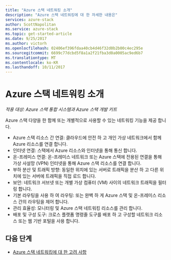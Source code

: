 ```yaml
---
title: "Azure 스택 네트워킹 소개"
description: "Azure 스택 네트워킹에 대 한 자세한 내용은"
services: azure-stack
author: ScottNapolitan
ms.service: azure-stack
ms.topic: get-started-article
ms.date: 9/25/2017
ms.author: victorh
ms.openlocfilehash: 02406ef396fdaa40cb4d46f32d0b2b00c4ec295e
ms.sourcegitcommit: 6699c77dcbd5f8a1a2f21fba3d0a0005ac9ed6b7
ms.translationtype: MT
ms.contentlocale: ko-KR
ms.lasthandoff: 10/11/2017
---
```

# <a name="introduction-to-azure-stack-networking"></a>Azure 스택 네트워킹 소개

*적용 대상: Azure 스택 통합 시스템과 Azure 스택 개발 키트*

Azure 스택 다양을 한 함께 또는 개별적으로 사용할 수 있는 네트워킹 기능을 제공 합니다.
- Azure 스택 리소스 간 연결: 클라우드에 안전 하 고 개인 가상 네트워크에서 함께 Azure 리소스를 연결 합니다.
- 인터넷 연결: 스택에서 Azure 리소스와 인터넷을 통해 통신 합니다.
- 온-프레미스 연결: 온-프레미스 네트워크 또는 Azure 스택에 전용된 연결을 통해 가상 사설망 (VPN) 인터넷을 통해 Azure 스택 리소스를 연결 합니다.
- 부하 분산 및 트래픽 방향: 동일한 위치에 있는 서버로 트래픽을 분산 하 고 다른 위치에 있는 서버에 트래픽을 직접 로드 합니다.
- 보안: 네트워크 서브넷 또는 개별 가상 컴퓨터 (VM) 사이의 네트워크 트래픽을 필터링 합니다.
- 기본 라우팅을 사용 하 여 라우팅: 또는 완벽 하 게 Azure 스택 및 온-프레미스 리소스 간의 라우팅을 제어 합니다.
- 관리 효율성: 모니터링 및 Azure 스택 네트워킹 리소스를 관리 합니다.
- 배포 및 구성 도구: 크로스 플랫폼 명령줄 도구를 배포 하 고 구성할 네트워크 리소스 또는 웹 기반 포털을 사용 합니다.


## <a name="next-steps"></a>다음 단계
* [Azure 스택 네트워킹에 대 한 고려 사항](azure-stack-network-differences.md)

